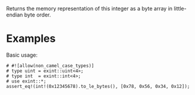 Returns the memory representation of this integer as a byte array in
little-endian byte order.

# Examples

Basic usage:

```
# #![allow(non_camel_case_types)]
# type uint = exint::uint<4>;
# type int  = exint::int<4>;
# use exint::*;
assert_eq!(int!(0x12345678).to_le_bytes(), [0x78, 0x56, 0x34, 0x12]);
```
